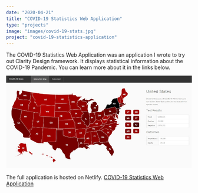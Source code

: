 ```yaml
---
date: "2020-04-21"
title: "COVID-19 Statistics Web Application"
type: "projects"
image: "images/covid-19-stats.jpg"
project: "covid-19-statistics-application"
---
```


The COVID-19 Statistics Web Application was an application I wrote to try out Clarity Design framework. It displays statistical information about the COVID-19 Pandemic. You can learn more about it in the links below.

![COVID-19 Statistics Web Application](images/covid-19-stats.jpg)

The full application is hosted on Netlify. [COVID-19 Statistics Web Application](https://hs-covid-19-stats.netlify.app)
